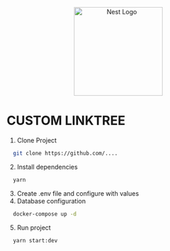 <p align="center">
  <a href="http://nestjs.com/" target="blank"><img src="https://nestjs.com/img/logo-small.svg" width="200" alt="Nest Logo" /></a>
</p>

# CUSTOM LINKTREE

1. Clone Project
```bash
  git clone https://github.com/....
```
2. Install dependencies
```bash
  yarn
```
3. Create .env file and configure with values
4. Database configuration
```bash
  docker-compose up -d
```
5. Run project
```bash
  yarn start:dev
```